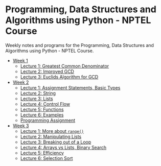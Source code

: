 # Programming, Data Structures and Algorithms using Python - NPTEL Course

Weekly notes and programs for the Programming, Data Structures and Algorithms using Python - NPTEL Course.

- [Week 1](/Week%201)
  - [Lecture 1: Greatest Common Denominator](/Week%201/Greatest%20Common%20Divisor%20of%20Two%20Numbers)
  - [Lecture 2: Improved GCD](/Week%201/Improved%20GCD)
  - [Lecture 3: Euclids Algorithm for GCD](/Week%201/Euclids%20Algorithm%20for%20GCD)
- [Week 2](/Week%202)
  - [Lecture 1: Assignment Statements, Basic Types](/Week%202/Assignment%20Statements%2C%20Basic%20Types)
  - [Lecture 2: String](/Week%202/Strings)
  - [Lecture 3: Lists](/Week%202/Lists)
  - [Lecture 4: Control Flow](/Week%202/Control%20Flow)
  - [Lecture 5: Functions](/Week%202/Functions)
  - [Lecture 6: Examples](/Week%202/Examples)
  - [Programming Assignment](/Week%202/Programming%20Assignment)
- [Week 3](/Week%203)
  - [Lecture 1: More about `range()`](/Week%203/More%20About%20range())
  - [Lecture 2: Manipulating Lists](/Week%203/Manipulating%20Lists)
  - [Lecture 3: Breaking out of a Loop](/Week%203/Breaking%20out%20of%20a%20Loop)
  - [Lecture 4: Arrays vs Lists, Binary Search](/Week%203/Arrays%20vs%20Lists%2C%20Binary%20Search)
  - [Lecture 5: Efficiency](/Week%203/Efficiency)
  - [Lecture 6: Selection Sort](/Week%203/Selection%20Sort)
  